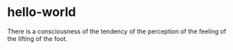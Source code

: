 # hello-world
There is a consciousness of the tendency of the perception of the feeling of the lifting of the foot.
